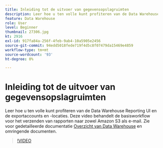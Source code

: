 ```yaml
---
title: Inleiding tot de uitvoer van gegevensopslagruimten
description: Leer hoe u ten volle kunt profiteren van de Data Warehouse Reporting UI en de exportaccounts en -locaties. Deze video behandelt de basisworkflow voor het verzenden van rapporten naar zowel Amazon S3 als e-mail.
feature: Data Warehouse
role: User
level: Beginner
thumbnail: 27306.jpg
kt: 2916
exl-id: 917fa84a-256f-4feb-9ab4-10a5905e2456
source-git-commit: 94edd5018fede719f4d5c8f07479da15469e4859
workflow-type: tm+mt
source-wordcount: '93'
ht-degree: 0%

---
```


# Inleiding tot de uitvoer van gegevensopslagruimten

Leer hoe u ten volle kunt profiteren van de Data Warehouse Reporting UI en de exportaccounts en -locaties. Deze video behandelt de basisworkflow voor het verzenden van rapporten naar zowel Amazon S3 als e-mail. Zie voor gedetailleerde documentatie [Overzicht van Data Warehouse](https://experienceleague.adobe.com/docs/analytics/export/data-warehouse/data-warehouse.html) en omringende documenten.

>[!VIDEO](https://video.tv.adobe.com/v/27306/?quality=12&learn=on)
